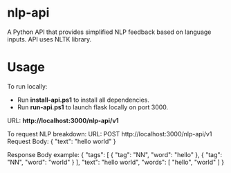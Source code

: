 # nlp-api
A Python API that provides simplified NLP feedback based on language inputs. API uses NLTK library.

# Usage #
To run locally: 
- Run **install-api.ps1** to install all dependencies.
- Run **run-api.ps1** to launch flask locally on port 3000.

URL:
**http://localhost:3000/nlp-api/v1**

To request NLP breakdown:
URL:   POST http://localhost:3000/nlp-api/v1
Request Body:
    {
        "text": "hello world"
    }

Response Body example:
    {
    "tags": [
        {
        "tag": "NN",
        "word": "hello"
        },
        {
        "tag": "NN",
        "word": "world"
        }
    ],
    "text": "hello world",
    "words": [
        "hello",
        "world"
    ]
    }

